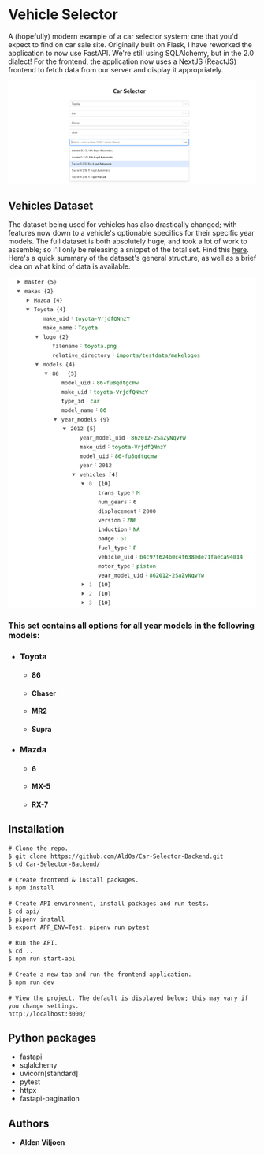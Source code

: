 # Vehicle Selector

A (hopefully) modern example of a car selector system; one that you'd expect to find on car sale site. Originally built on Flask, I have reworked the application to now use FastAPI. We're still using SQLAlchemy, but in the 2.0 dialect! For the frontend, the application now uses a NextJS (ReactJS) frontend to fetch data from our server and display it appropriately.

![Selector](/meta/selector.png)


## Vehicles Dataset
The dataset being used for vehicles has also drastically changed; with features now down to a vehicle's optionable specifics for their specific year models. The full dataset is both absolutely huge, and took a lot of work to assemble; so I'll only be releasing a snippet of the total set. Find this [here](api/import/vehicles.json). Here's a quick summary of the dataset's general structure, as well as a brief idea on what kind of data is available.

![JSON](/meta/json.png)


### This set contains all options for all year models in the following models:
* ### Toyota
  * #### 86
  * #### Chaser
  * #### MR2
  * #### Supra
* ### Mazda
  * #### 6
  * #### MX-5
  * #### RX-7


## Installation
```
# Clone the repo.
$ git clone https://github.com/Ald0s/Car-Selector-Backend.git
$ cd Car-Selector-Backend/

# Create frontend & install packages.
$ npm install

# Create API environment, install packages and run tests.
$ cd api/
$ pipenv install
$ export APP_ENV=Test; pipenv run pytest

# Run the API.
$ cd ..
$ npm run start-api

# Create a new tab and run the frontend application.
$ npm run dev

# View the project. The default is displayed below; this may vary if you change settings.
http://localhost:3000/

```

## Python packages
* fastapi
* sqlalchemy
* uvicorn[standard]
* pytest
* httpx
* fastapi-pagination

## Authors
* **Alden Viljoen**